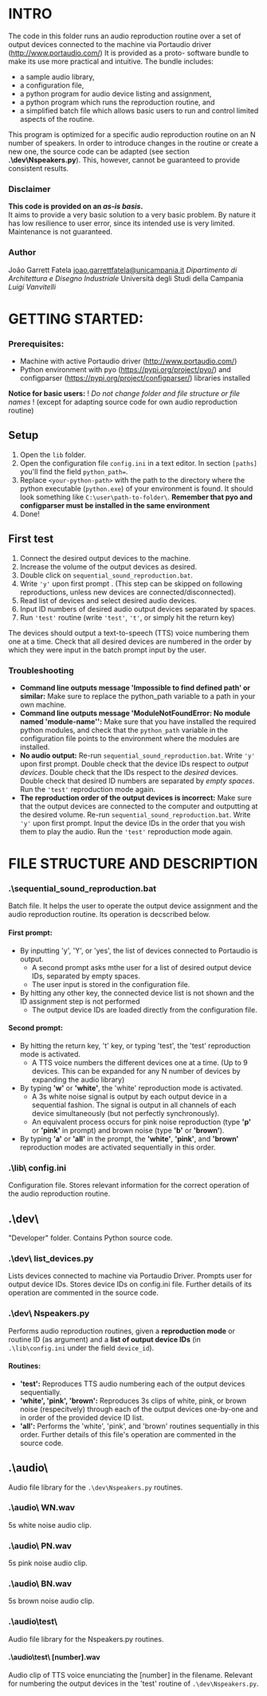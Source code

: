 # INTRO
The code in this folder runs an audio reproduction routine over a set of output devices connected to the machine via Portaudio driver (http://www.portaudio.com/)
It is provided as a proto- software bundle to make its use more practical and intuitive.
The bundle includes:
- a sample audio library, 
- a configuration file,
- a python program for audio device listing and assignment, 
- a python program which runs the reproduction routine, and 
- a simplified batch file which allows basic users to run and control limited aspects of the routine.

This program is optimized for a specific audio reproduction routine on an N number of speakers.
In order to introduce changes in the routine or create a new one, the source code can be adapted (see section **.\dev\Nspeakers.py**). This, however, cannot be guaranteed to provide consistent results.

### Disclaimer
**This code is provided on an *as-is basis*.**  
It aims to provide a very basic solution to a very basic problem. By nature it has low resilience to user error, since its intended use is very limited.
Maintenance  is not guaranteed.

### Author
João Garrett Fatela
joao.garrettfatela@unicampania.it
_Dipartimento di Architettura e Disegno Industriale_
Università degli Studi della Campania *Luigi Vanvitelli*



# GETTING STARTED:
### Prerequisites:
- Machine with active Portaudio driver (http://www.portaudio.com/)
- Python environment with pyo (https://pypi.org/project/pyo/) and configparser (https://pypi.org/project/configparser/) libraries installed

**Notice for basic users:**
! _Do not change folder and file structure or file names_ !
(except for adapting source code for own audio reproduction routine)

## Setup
1. Open the `lib` folder.
2. Open the configuration file `config.ini` in a text editor. In section `[paths]` you'll find the field `python_path=`. 
3. Replace `<your-python-path>` with the path to the directory where the python executable (`python.exe`) of your environment is found. It should look something like `C:\user\path-to-folder\`. 
**Remember that pyo and configparser must be installed in the same environment**
4. Done!

## First test
1. Connect the desired output devices to the machine.
2. Increase the volume of the output devices as desired. 
3. Double click on `sequential_sound_reproduction.bat`.
4. Write `'y'` upon first prompt . (This step can be skipped on following reproductions, unless new devices are connected/disconnected).
5. Read list of devices and select desired audio devices.
6. Input ID numbers of desired audio output devices separated by spaces.
7. Run `'test'` routine (write `'test'`, `'t'`, or simply hit the return key)

The devices should output a text-to-speech (TTS) voice numbering them one at a time. 
Check that all desired devices are numbered in the order by which they were input in the batch prompt input by the user.
### Troubleshooting
- **Command line outputs message 'Impossible to find defined path' or similar:** Make sure to replace the python_path variable to a path in your own machine. 
- **Command line outputs message 'ModuleNotFoundError: No module named 'module-name'':** Make sure that you have installed the required python modules, and check that the `python_path` variable in the configuration file points to the environment where the modules are installed. 
- **No audio output:** Re-run `sequential_sound_reproduction.bat`. Write `'y'` upon first prompt. Double check that the device IDs respect to *output devices*. Double check that the IDs respect to the *desired* devices. Double check that desired ID numbers are separated by *empty spaces*. Run the `'test'` reproduction mode again.
- **The reproduction order of the output devices is incorrect:** Make sure that the output devices are connected to the computer and outputting at the desired volume. Re-run `sequential_sound_reproduction.bat`. Write `'y'` upon first prompt. Input the device IDs in the order that you wish them to play the audio. Run the `'test'` reproduction mode again.


# FILE STRUCTURE AND DESCRIPTION
### .\sequential_sound_reproduction.bat
Batch file. It helps the user to operate the output device assignment and the audio reproduction routine.
Its operation is decscribed below.

#### **First prompt:**  
- By inputting 'y', 'Y', or 'yes', the list of devices connected to Portaudio is output.
	- A second prompt asks mthe user for a list of desired output device IDs, separated by empty spaces.
	- The user input is stored in the configuration file.
- By hitting any other key, the connected device list is not shown and the ID assignment step is not performed
	- The output device IDs are loaded directly from the configuration file.
	
#### **Second prompt:** 
- By hitting the return key, 't' key, or typing 'test', the 'test' reproduction mode is activated.
	- A TTS voice numbers the different devices one at a time. (Up to 9 devices. This can be expanded for any N number of devices by expanding the audio library)
- By typing **'w'** or **'white'**, the 'white' reproduction mode is activated.
	- A 3s white noise signal is output by each output device in a sequential fashion. The signal is output in all channels of each device simultaneously (but not perfectly synchronously).
	- An equivalent process occurs for pink noise reproduction (type **'p'** or **'pink'** in prompt) and brown noise (type **'b'** or **'brown'**).
- By typing **'a'** or **'all'** in the prompt, the **'white'**, **'pink'**, and **'brown'** reproduction modes are activated sequentially in this order.

### .\lib\ config.ini
Configuration file. Stores relevant information for the correct operation of the audio reproduction routine.

## .\dev\ 
"Developer" folder. Contains Python source code.

### .\dev\ list_devices.py
Lists devices connected to machine via Portaudio Driver. Prompts user for output device IDs. Stores device IDs on config.ini file.
Further details of its operation are commented in the source code.

### .\dev\ Nspeakers.py
Performs audio reproduction routines, given a **reproduction mode** or routine ID (as argument) and a **list of output device IDs** (in `.\lib\config.ini` under the field `device_id`).
#### Routines:
- **'test':** Reproduces TTS audio numbering each of the output devices sequentially.
-  **'white', 'pink', 'brown':** Reproduces 3s clips of white, pink, or brown noise (respecitvely) through each of the output devices one-by-one and in order of the provided device ID list.
- **'all':** Performs the 'white', 'pink', and 'brown' routines sequentially in this order.
Further details of this file's operation are commented in the source code.

## .\audio\
Audio file library for the `.\dev\Nspeakers.py` routines.
### .\audio\ WN.wav
5s white noise audio clip.
### .\audio\ PN.wav
5s pink noise audio clip.
### .\audio\ BN.wav
5s brown noise audio clip.
### .\audio\test\
Audio file library for the Nspeakers.py routines.
#### .\audio\test\ [number].wav
Audio clip of TTS voice enunciating the [number] in the filename. Relevant for numbering the output devices in the 'test' routine of `.\dev\Nspeakers.py`.